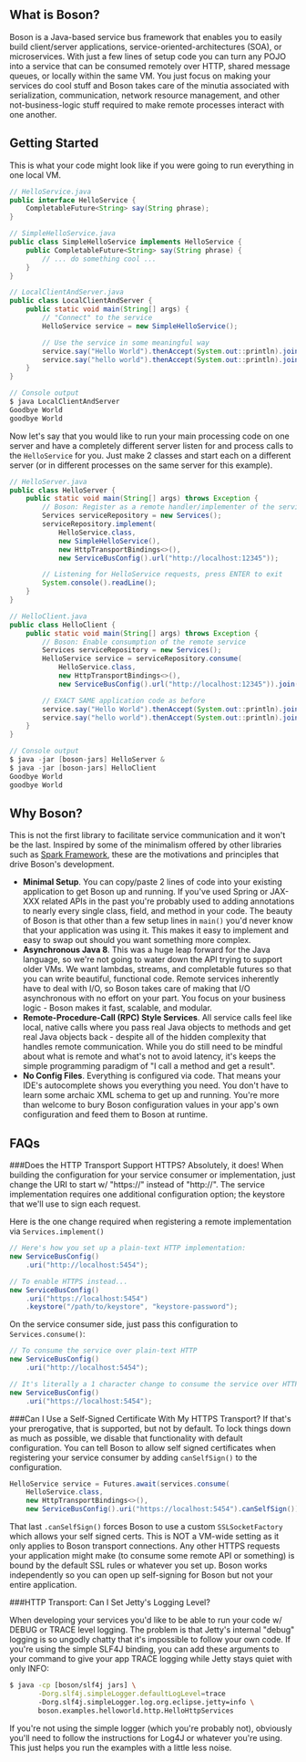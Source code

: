 What is Boson?
---------------

Boson is a Java-based service bus framework that enables you to easily build client/server applications, service-oriented-architectures (SOA), or microservices. With just a few lines of setup code you can turn any POJO into a service that can be consumed remotely over HTTP, shared message queues, or locally within the same VM. You just focus on making your services do cool stuff and Boson takes care of the minutia associated with serialization, communication, network resource management, and other not-business-logic stuff required to make remote processes interact with one another.

Getting Started
---------------
This is what your code might look like if you were going to run everything in one local VM.

```java
// HelloService.java
public interface HelloService {
    CompletableFuture<String> say(String phrase);
}

// SimpleHelloService.java
public class SimpleHelloService implements HelloService {
    public CompletableFuture<String> say(String phrase) {
        // ... do something cool ...
    }
}

// LocalClientAndServer.java
public class LocalClientAndServer {
    public static void main(String[] args) {
        // "Connect" to the service
        HelloService service = new SimpleHelloService();

        // Use the service in some meaningful way
        service.say("Hello World").thenAccept(System.out::println).join();
        service.say("hello world").thenAccept(System.out::println).join();
    }
}

// Console output
$ java LocalClientAndServer
Goodbye World
goodbye World
```
Now let's say that you would like to run your main processing code on one server and have a completely different server listen for and process calls to the ```HelloService``` for you. Just make 2 classes and start each on a different server (or in different processes on the same server for this example).

```java
// HelloServer.java
public class HelloServer {
    public static void main(String[] args) throws Exception {
        // Boson: Register as a remote handler/implementer of the service
        Services serviceRepository = new Services();
        serviceRepository.implement(
            HelloService.class,
            new SimpleHelloService(),
            new HttpTransportBindings<>(),
            new ServiceBusConfig().url("http://localhost:12345"));

        // Listening for HelloService requests, press ENTER to exit
        System.console().readLine();
    }
}

// HelloClient.java
public class HelloClient {
    public static void main(String[] args) throws Exception {
        // Boson: Enable consumption of the remote service
        Services serviceRepository = new Services();
        HelloService service = serviceRepository.consume(
            HelloService.class,
            new HttpTransportBindings<>(),
            new ServiceBusConfig().url("http://localhost:12345")).join();

        // EXACT SAME application code as before
        service.say("Hello World").thenAccept(System.out::println).join();
        service.say("hello world").thenAccept(System.out::println).join();
    }
}

// Console output
$ java -jar [boson-jars] HelloServer &
$ java -jar [boson-jars] HelloClient
Goodbye World
goodbye World
```

Why Boson?
---------------
This is not the first library to facilitate service communication and it won't be the last. Inspired by some of the minimalism offered by other libraries such as [Spark Framework](http://sparkjava.com), these are the motivations and principles that drive Boson's development.

 - **Minimal Setup**. You can copy/paste 2 lines of code into your existing application to get Boson up and running. If you've used Spring or JAX-XXX related APIs in the past you're probably used to adding annotations to nearly every single class, field, and method in your code. The beauty of Boson is that other than a few setup lines in ```main()``` you'd never know that your application was using it. This makes it easy to implement and easy to swap out should you want something more complex.
 - **Asynchronous Java 8**. This was a huge leap forward for the Java language, so we're not going to water down the API trying to support older VMs. We want lambdas, streams, and completable futures so that you can write beautiful, functional code. Remote services inherently have to deal with I/O, so Boson takes care of making that I/O asynchronous with no effort on your part. You focus on your business logic - Boson makes it fast, scalable, and modular.
 - **Remote-Procedure-Call (RPC) Style Services**. All service calls feel like local, native calls where you pass real Java objects to methods and get real Java objects back - despite all of the hidden complexity that handles remote communication. While you do still need to be mindful about what is remote and what's not to avoid latency, it's keeps the simple programming paradigm of "I call a method and get a result".
 - **No Config Files**. Everything is configured via code. That means your IDE's autocomplete shows you everything you need. You don't have to learn some archaic XML schema to get up and running. You're more than welcome to bury Boson configuration values in your app's own configuration and feed them to Boson at runtime.

FAQs
---------------

###Does the HTTP Transport Support HTTPS?
Absolutely, it does! When building the configuration for your service consumer or implementation, just change the URI to start w/ "https://" instead of "http://". The service implementation requires one additional configuration option; the keystore that we'll use to sign each request.

Here is the one change required when registering a remote implementation via ```Services.implement()```
```java
// Here's how you set up a plain-text HTTP implementation:
new ServiceBusConfig()
    .uri("http://localhost:5454");

// To enable HTTPS instead...
new ServiceBusConfig()
    .uri("https://localhost:5454")
    .keystore("/path/to/keystore", "keystore-password");
```

On the service consumer side, just pass this configuration to ```Services.consume()```:

```java
// To consume the service over plain-text HTTP
new ServiceBusConfig()
    .uri("http://localhost:5454");

// It's literally a 1 character change to consume the service over HTTPS
new ServiceBusConfig()
    .uri("https://localhost:5454");
```

###Can I Use a Self-Signed Certificate With My HTTPS Transport?
If that's your prerogative, that is supported, but not by default. To lock things down as much as possible, we disable that functionality with default configuration. You can tell Boson to allow self signed certificates when registering your service consumer by adding ```canSelfSign()``` to the configuration.
 
```java
HelloService service = Futures.await(services.consume(
    HelloService.class,
    new HttpTransportBindings<>(),
    new ServiceBusConfig().uri("https://localhost:5454").canSelfSign()));
```

That last ```.canSelfSign()``` forces Boson to use a custom ```SSLSocketFactory``` which allows your self signed certs. This is NOT a VM-wide setting as it only applies to Boson transport connections. Any other HTTPS requests your application might make (to consume some remote API or something) is bound by the default SSL rules or whatever you set up. Boson works independently so you can open up self-signing for Boson but not your entire application.

###HTTP Transport: Can I Set Jetty's Logging Level?

When developing your services you'd like to be able to run your code w/ DEBUG or TRACE level logging. The problem is that Jetty's internal "debug" logging is so ungodly chatty that it's impossible to follow your own code. If you're using the simple SLF4J binding, you can add these arguments to your command to give your app TRACE logging while Jetty stays quiet with only INFO:

```bash
$ java -cp [boson/slf4j jars] \
       -Dorg.slf4j.simpleLogger.defaultLogLevel=trace
       -Dorg.slf4j.simpleLogger.log.org.eclipse.jetty=info \
       boson.examples.helloworld.http.HelloHttpServices
```
If you're not using the simple logger (which you're probably not), obviously you'll need to follow the instructions for Log4J or whatever you're using. This just helps you run the examples with a little less noise.